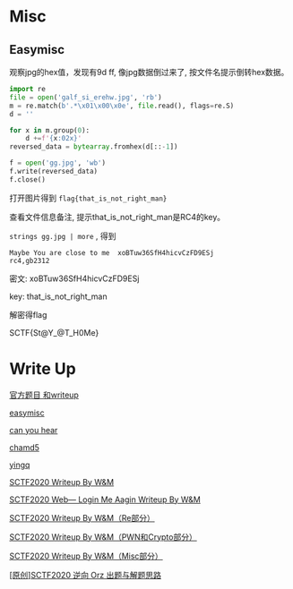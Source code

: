 
# Misc

## Easymisc

观察jpg的hex值，发现有9d ff, 像jpg数据倒过来了,  按文件名提示倒转hex数据。

```python
import re
file = open('galf_si_erehw.jpg', 'rb')
m = re.match(b'.*\x01\x00\x0e', file.read(), flags=re.S)
d = ''

for x in m.group(0):
    d +=f'{x:02x}'
reversed_data = bytearray.fromhex(d[::-1])

f = open('gg.jpg', 'wb')
f.write(reversed_data)
f.close()
```
打开图片得到 `flag{that_is_not_right_man}`

查看文件信息备注, 提示that_is_not_right_man是RC4的key。

`strings gg.jpg | more` , 得到

```
Maybe You are close to me  xoBTuw36SfH4hicvCzFD9ESj
rc4,gb2312
```

密文: xoBTuw36SfH4hicvCzFD9ESj

key: that_is_not_right_man

解密得flag

SCTF{St@Y_@T_H0Me}

# Write Up
[官方题目 和writeup](https://github.com/SycloverSecurity/SCTF202)

[easymisc](https://www.w0care.cn/index.php/archives/285/)

[can you hear](https://www.w0care.cn/index.php/archives/283/)

[chamd5](https://mp.weixin.qq.com/s/puJPmfKOsfbzV-11ggY75Q)

[yingq](https://www.gem-love.com/ctf/2429.html)

[SCTF2020 Writeup By W&M](https://mp.weixin.qq.com/s/Qx77S0FvL8DkBDN6voIdUw)

[SCTF2020 Web— Login Me Aagin Writeup By W&M](https://mp.weixin.qq.com/s/qIAvqY35ofewL_qKUm6Y4A)

[SCTF2020 Writeup By W&M（Re部分）](https://mp.weixin.qq.com/s/La_IPOTtHv7NEIhKcmhQ-g)

[SCTF2020 Writeup By W&M（PWN和Crypto部分）](https://mp.weixin.qq.com/s/6JK1ntXosFORXB4VR-do8Q)

[SCTF2020 Writeup By W&M（Misc部分）](https://mp.weixin.qq.com/s/O_H-4bpvTbCIGwHZdqUEYg)

[[原创]SCTF2020 逆向 Orz 出题与解题思路](https://bbs.pediy.com/thread-260542.htm)

